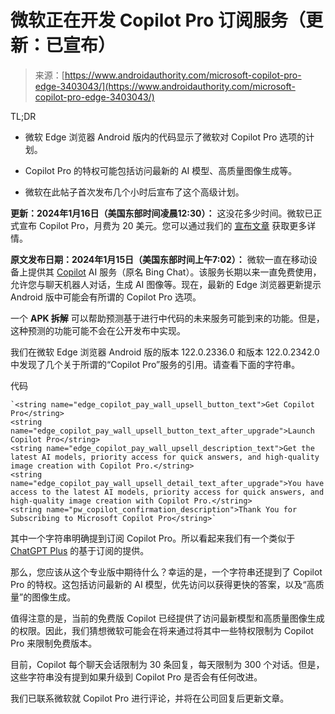 <!--yml

category: 未分类

日期：2024年05月27日 14:48:05

-->

# 微软正在开发 Copilot Pro 订阅服务（更新：已宣布）

> 来源：[https://www.androidauthority.com/microsoft-copilot-pro-edge-3403043/](https://www.androidauthority.com/microsoft-copilot-pro-edge-3403043/)

TL;DR

+   微软 Edge 浏览器 Android 版内的代码显示了微软对 Copilot Pro 选项的计划。

+   Copilot Pro 的特权可能包括访问最新的 AI 模型、高质量图像生成等。

+   微软在此帖子首次发布几个小时后宣布了这个高级计划。

**更新：2024年1月16日（美国东部时间凌晨12:30）：** 这没花多少时间。微软已正式宣布 Copilot Pro，月费为 20 美元。您可以通过我们的 [宣布文章](https://www.androidauthority.com/microsoft-copilot-pro-3402945/) 获取更多详情。

**原文发布日期：2024年1月15日（美国东部时间上午7:02）：** 微软一直在移动设备上提供其 [Copilot](https://www.androidauthority.com/chatgpt-vs-bing-chat-3292126/) AI 服务（原名 Bing Chat）。该服务长期以来一直免费使用，允许您与聊天机器人对话，生成 AI 图像等。现在，最新的 Edge 浏览器更新提示 Android 版中可能会有所谓的 Copilot Pro 选项。

一个 **APK 拆解** 可以帮助预测基于进行中代码的未来服务可能到来的功能。但是，这种预测的功能可能不会在公开发布中实现。

我们在微软 Edge 浏览器 Android 版的版本 122.0.2336.0 和版本 122.0.2342.0 中发现了几个关于所谓的“Copilot Pro”服务的引用。请查看下面的字符串。

代码

```
`<string name="edge_copilot_pay_wall_upsell_button_text">Get Copilot Pro</string>
<string name="edge_copilot_pay_wall_upsell_button_text_after_upgrade">Launch Copilot Pro</string>
<string name="edge_copilot_pay_wall_upsell_description_text">Get the latest AI models, priority access for quick answers, and high-quality image creation with Copilot Pro.</string>
<string name="edge_copilot_pay_wall_upsell_detail_text_after_upgrade">You have access to the latest AI models, priority access for quick answers, and high-quality image creation with Copilot Pro.</string>
<string name="pw_copilot_confirmation_description">Thank You for Subscribing to Microsoft Copilot Pro</string>` 
```

其中一个字符串明确提到订阅 Copilot Pro。所以看起来我们有一个类似于 [ChatGPT Plus](https://www.androidauthority.com/what-is-chatgpt-plus-3292982/) 的基于订阅的提供。

那么，您应该从这个专业版中期待什么？幸运的是，一个字符串还提到了 Copilot Pro 的特权。这包括访问最新的 AI 模型，优先访问以获得更快的答案，以及“高质量”的图像生成。

值得注意的是，当前的免费版 Copilot 已经提供了访问最新模型和高质量图像生成的权限。因此，我们猜想微软可能会在将来通过将其中一些特权限制为 Copilot Pro 来限制免费版本。

目前，Copilot 每个聊天会话限制为 30 条回复，每天限制为 300 个对话。但是，这些字符串没有提到如果升级到 Copilot Pro 是否会有任何改进。

我们已联系微软就 Copilot Pro 进行评论，并将在公司回复后更新文章。
